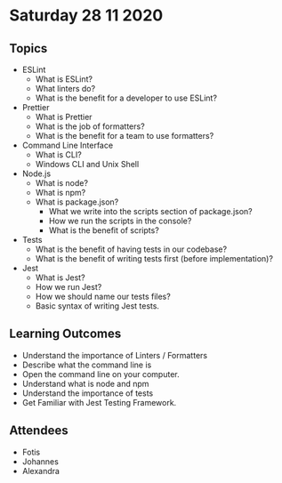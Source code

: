 # Saturday 28 11 2020

## Topics

- ESLint
  - What is ESLint?
  - What linters do?
  - What is the benefit for a developer to use ESLint?
- Prettier
  - What is Prettier
  - What is the job of formatters?
  - What is the benefit for a team to use formatters?
- Command Line Interface
  - What is CLI?
  - Windows CLI and Unix Shell
- Node.js
  - What is node?
  - What is npm?
  - What is package.json?
    - What we write into the scripts section of package.json?
    - How we run the scripts in the console?
    - What is the benefit of scripts?
- Tests
  - What is the benefit of having tests in our codebase?
  - What is the benefit of writing tests first (before implementation)?
- Jest
  - What is Jest?
  - How we run Jest?
  - How we should name our tests files?
  - Basic syntax of writing Jest tests.

## Learning Outcomes

- Understand the importance of Linters / Formatters
- Describe what the command line is
- Open the command line on your computer.
- Understand what is node and npm
- Understand the importance of tests
- Get Familiar with Jest Testing Framework.

## Attendees

- Fotis
- Johannes
- Alexandra
